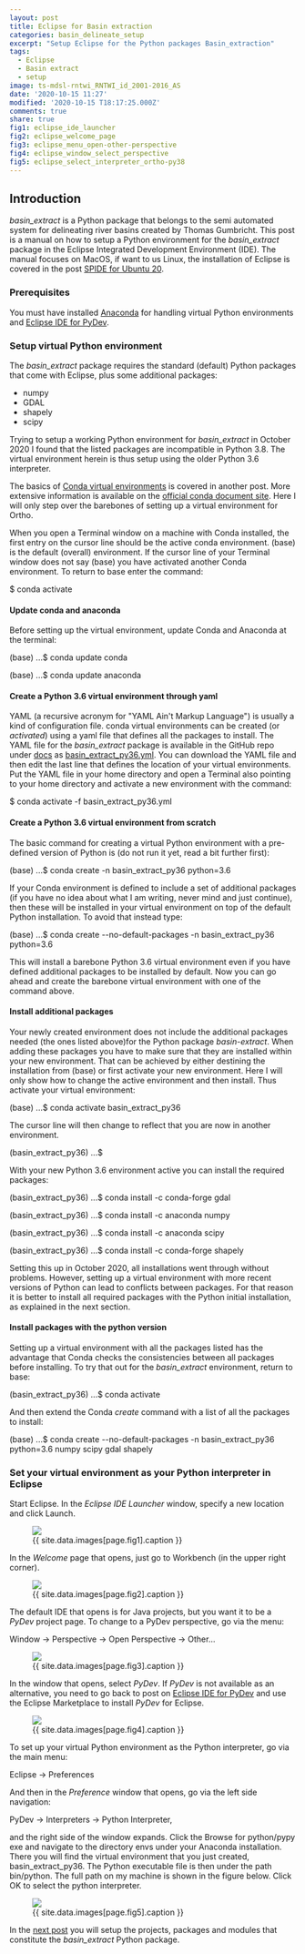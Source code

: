 ```yaml
---
layout: post
title: Eclipse for Basin extraction
categories: basin_delineate_setup
excerpt: "Setup Eclipse for the Python packages Basin_extraction"
tags:
  - Eclipse
  - Basin extract
  - setup
image: ts-mdsl-rntwi_RNTWI_id_2001-2016_AS
date: '2020-10-15 11:27'
modified: '2020-10-15 T18:17:25.000Z'
comments: true
share: true
fig1: eclipse_ide_launcher
fig2: eclipse_welcome_page
fig3: eclipse_menu_open-other-perspective
fig4: eclipse_window_select_perspective
fig5: eclipse_select_interpreter_ortho-py38
---
```


## Introduction

_basin_extract_ is a Python package that belongs to the semi automated system for delineating river basins created by Thomas Gumbricht. This post is a manual on how to setup a Python environment for the _basin_extract_ package in the <span class='app'>Eclipse</span> Integrated Development Environment (IDE). The manual focuses on MacOS, if want to us Linux, the installation of <span class='app'>Eclipse</span> is covered in the post [SPIDE for Ubuntu 20](https://karttur.github.io/setup-ide/blog/ubuntu20-setup-spide/).

### Prerequisites

You must have installed [Anaconda](https://karttur.github.io/setup-ide/setup-ide/install-anaconda/) for handling virtual Python environments and [Eclipse IDE for PyDev](https://karttur.github.io/setup-ide/setup-ide/install-eclipse/).

### Setup virtual Python environment

The _basin_extract_ package requires the standard (default) Python packages that come with Eclipse, plus some additional packages:

- numpy
- GDAL
- shapely
- scipy

Trying to setup a working Python environment for _basin_extract_ in October 2020 I found that the listed packages are incompatible in Python 3.8. The virtual environment herein is thus setup using the older Python 3.6 interpreter.

The basics of [Conda virtual environments](https://karttur.github.io/setup-ide/setup-ide/conda-environ/) is covered in another post. More extensive information is available on the [official conda document site](https://docs.conda.io/projects/conda/en/latest/user-guide/tasks/manage-environments.html). Here I will only step over the barebones of setting up a virtual environment for Ortho.

When you open a <span class='app'>Terminal</span> window on a machine with Conda installed, the first entry on the cursor line should be the active conda environment. <span class='terminal'>(base)</span> is the default (overall) environment. If the cursor line of your Terminal window does not say <span class='terminal'>(base)</span> you have activated another Conda environment. To return to base enter the command:

<span class='terminal'>$ conda activate</span>

#### Update conda and anaconda

Before setting up the virtual environment, update Conda and Anaconda at the terminal:

<span class='terminal'>(base) ...$ conda update conda</span>

<span class='terminal'>(base) ...$ conda update anaconda</span>


#### Create a Python 3.6 virtual environment through yaml

YAML (a recursive acronym for "YAML Ain't Markup Language") is usually a kind of configuration file. <span class='terminalapp'>conda</span> virtual environments can be created (or _activated_) using a yaml file that defines all the packages to install. The YAML file for the _basin_extract_ package is available in the GitHub repo under [docs](https://github.com/karttur/basin_extract_docs/tree/gh-pages/docs) as [basin_extract_py36.yml](https://github.com/karttur/basin_extract_docs/tree/gh-pages/docs/basin_extract_py36.yml). You can download the YAML file and then edit the last line that defines the location of your virtual environments. Put the YAML file in your home directory and open a <span class='app'>Terminal</span> also pointing to your home directory and activate a new environment with the command:

<span class='terminal'>$ conda activate -f basin_extract_py36.yml</span>

#### Create a Python 3.6 virtual environment from scratch

The basic command for creating a virtual Python environment with a pre-defined version of Python is (do not run it yet, read a bit further first):

<span class='terminal'>(base) ...$ conda create -n basin_extract_py36 python=3.6</span>

If your Conda environment is defined to include a set of additional packages (if you have no idea about what I am writing, never mind and just continue), then these will be installed in your virtual environment on top of the default Python installation. To avoid that instead type:

<span class='terminal'>(base) ...$ conda create \-\-no-default-packages -n basin_extract_py36 python=3.6</span>

This will install a barebone Python 3.6 virtual environment even if you have defined additional packages to be installed by default. Now you can go ahead and create the barebone virtual environment with one of the command above.

#### Install additional packages

Your newly created environment does not include the additional packages needed (the ones listed above)for the Python package _basin-extract_. When adding these packages you have to make sure that they are installed within your new environment. That can be achieved by either destining the installation from <span class='terminal'>(base)</span> or first activate your new environment. Here I will only show how to change the active environment and then install. Thus activate your virtual environment:

<span class='terminal'>(base) ...$ conda activate basin_extract_py36</span>

The cursor line will then change to reflect that you are now in another environment.

<span class='terminal'>(basin_extract_py36) ...$</span>

With your new Python 3.6 environment active you can install the required packages:

<span class='terminal'>(basin_extract_py36) ...$ conda install -c conda-forge gdal</span>

<span class='terminal'>(basin_extract_py36) ...$ conda install -c anaconda numpy</span>

<span class='terminal'>(basin_extract_py36) ...$ conda install -c anaconda scipy</span>

<span class='terminal'>(basin_extract_py36) ...$ conda install -c conda-forge shapely</span>

Setting this up in October 2020, all installations went through without problems. However, setting up a virtual environment with more recent versions of Python can lead to conflicts between packages. For that reason it is better to install all required packages with the Python initial installation, as explained in the next section.

#### Install packages with the python version

Setting up a virtual environment with all the packages listed has the advantage that Conda checks the consistencies between all packages before installing. To try that out for the _basin_extract_ environment, return to base:

<span class='terminal'>(basin_extract_py36) ...$ conda activate</span>

And then extend the Conda _create_ command with a list of all the packages to install:

<span class='terminal'>(base) ...$ conda create \-\-no-default-packages -n basin_extract_py36 python=3.6 numpy scipy gdal shapely</span>

### Set your virtual environment as your Python interpreter in Eclipse

Start <span class='app'>Eclipse</span>. In the _Eclipse IDE Launcher_ window, specify a new location and click <span class='button'>Launch</span>.

<figure>
<img src="{{ site.commonurl }}/images/{{ site.data.images[page.fig1].file }}">
<figcaption> {{ site.data.images[page.fig1].caption }} </figcaption>
</figure>

In the _Welcome_ page that opens, just go to Workbench (in the upper right corner).

<figure>
<img src="{{ site.commonurl }}/images/{{ site.data.images[page.fig2].file }}">
<figcaption> {{ site.data.images[page.fig2].caption }} </figcaption>
</figure>

The default IDE that opens is for Java projects, but you want it to be a _PyDev_ project page. To change to a PyDev perspective, go via the menu:

<span class='menu'>Window -> Perspective -> Open Perspective -> Other... </span>

<figure>
<img src="{{ site.commonurl }}/images/{{ site.data.images[page.fig3].file }}">
<figcaption> {{ site.data.images[page.fig3].caption }} </figcaption>
</figure>

In the window that opens, select _PyDev_. If _PyDev_ is not available as an alternative, you need to go back to post on [Eclipse IDE for PyDev](https://karttur.github.io/setup-ide/setup-ide/install-eclipse/) and use the Eclipse Marketplace to install _PyDev_ for Eclipse.

<figure>
<img src="{{ site.commonurl }}/images/{{ site.data.images[page.fig4].file }}">
<figcaption> {{ site.data.images[page.fig4].caption }} </figcaption>
</figure>

To set up your virtual Python environment as the Python interpreter, go via the main menu:

<span class='menu'>Eclipse -> Preferences</span>

And then in the _Preference_ window that opens, go via the left side navigation:

<span class='menu'>PyDev -> Interpreters -> Python Interpreter</span>,

and the right side of the window expands. Click the <span class='button'>Browse for python/pypy exe</span> and navigate to the directory <span class='file'>envs</span> under your <span class='file'>Anaconda</span> installation. There you will find the virtual environment that you just created, <span class='file'>basin_extract_py36</span>. The Python executable file is then under the path <span class='file'>bin/python</span>. The full path on my machine is shown in the figure below. Click <span class='button'>OK</span> to select the python interpreter.

<figure>
<img src="{{ site.commonurl }}/images/{{ site.data.images[page.fig5].file }}">
<figcaption> {{ site.data.images[page.fig5].caption }} </figcaption>
</figure>

In the [next post](../basin-delineate-pydev-setup) you will setup the projects, packages and modules that constitute the _basin_extract_ Python package.
